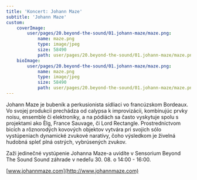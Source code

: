 ```yaml
---
title: 'Koncert: Johann Maze'
subtitle: 'Johann Maze'
custom:
    coverImage:
        user/pages/20.beyond-the-sound/01.johann-maze/maze.png:
            name: maze.png
            type: image/jpeg
            size: 58490
            path: user/pages/20.beyond-the-sound/01.johann-maze/maze.png
    bioImage:
        user/pages/20.beyond-the-sound/01.johann-maze/maze.png:
            name: maze.png
            type: image/jpeg
            size: 58490
            path: user/pages/20.beyond-the-sound/01.johann-maze/maze.png
---
```


Johann Maze je bubeník a perkusionista sídliaci vo francúzskom Bordeaux. Vo svojej produkcii prechádza od calypsa k improvizácii, kombinujúc prvky noisu, ensemble či elektroniky, a na pódiách sa často vyskytuje spolu s projektami ako Èlg, France Sauvage, či Lord Rectangle. Prostredníctvom bicích a rôznorodých kovových objektov vytvára pri svojich sólo vystúpeniach dynamické zvukové naratívy, čoho výsledkom je živelná hudobná spleť plná ostrých, vybrúsených zvukov.

Zaži jedinečné vystúpenie Johanna Maze-a uvidíte v Sensorium Beyond The Sound Sound záhrade v nedeľu 30. 08. o 14:00 - 16:00.

[www.johannmaze.com](http://www.johannmaze.com)

